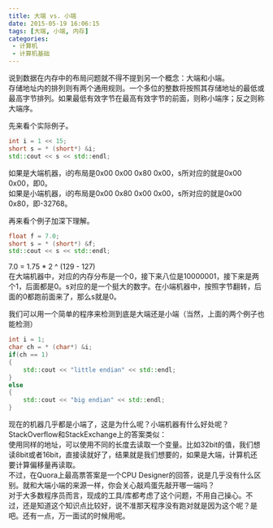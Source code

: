 ```yaml
---
title: 大端 vs. 小端
date: 2015-05-19 16:06:15
tags: [大端, 小端, 内存]
categories:
 - 计算机
 - 计算机基础
---
```

说到数据在内存中的布局问题就不得不提到另一个概念：大端和小端。  
存储地址内的排列则有两个通用规则。一个多位的整数将按照其存储地址的最低或最高字节排列。如果最低有效字节在最高有效字节的前面，则称小端序；反之则称大端序。

先来看个实际例子。
``` cpp
int i = 1 << 15;
short s = * (short*) &i;
std::cout << s << std::endl;
```

如果是大端机器，i的布局是0x00 0x00 0x80 0x00，s所对应的就是0x00 0x00，即0。  
如果是小端机器，i的布局是0x00 0x80 0x00 0x00，s所对应的就是0x00 0x80，即-32768。

再来看个例子加深下理解。
``` cpp
float f = 7.0;
short s = * (short*) &f;
std::cout << s << std::endl;
```

7.0 = 1.75 * 2 ^ (129 - 127)  
在大端机器中，对应的内存分布是一个0，接下来八位是10000001，接下来是两个1，后面都是0。s对应的是一个挺大的数字。在小端机器中，按照字节翻转，后面的0都跑前面来了，那么s就是0。

我们可以用一个简单的程序来检测到底是大端还是小端（当然，上面的两个例子也能检测）
``` cpp
int i = 1;
char ch = * (char*) &i;
if(ch == 1)
{
	std::cout << "little endian" << std::endl;
}
else
{
	std::cout << "big endian" << std::endl;
}
```

现在的机器几乎都是小端了，这是为什么呢？小端机器有什么好处呢？  
StackOverflow和StackExchange上的答案类似：  
使用同样的地址，可以使用不同的长度去读取一个变量。比如32bit的值，我们想读8bit或者16bit，直接读就好了，结果就是我们想要的，如果是大端，计算机还要计算偏移量再读取。  
不过，在Quora上最高票答案是一个CPU Designer的回答，说是几乎没有什么区别。就和大端小端的来源一样，你会关心敲鸡蛋先敲开哪一端吗？  
对于大多数程序员而言，现成的工具/库都考虑了这个问题，不用自己操心。不过，还是知道这个知识点比较好，说不准那天程序没有跑对就是因为这个呢？是吧。还有一点，万一面试的时候用呢。